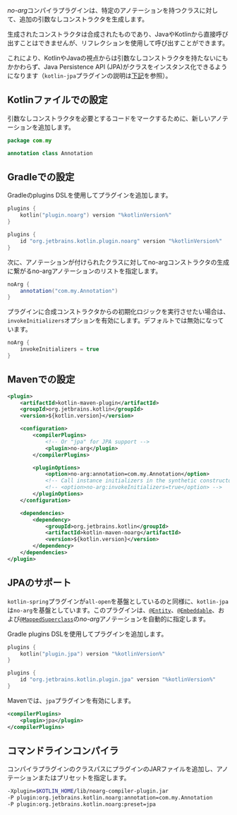 [//]: # (title: No-argコンパイラプラグイン)

*no-arg*コンパイラプラグインは、特定のアノテーションを持つクラスに対して、追加の引数なしコンストラクタを生成します。

生成されたコンストラクタは合成されたものであり、JavaやKotlinから直接呼び出すことはできませんが、リフレクションを使用して呼び出すことができます。

これにより、KotlinやJavaの視点からは引数なしコンストラクタを持たないにもかかわらず、Java Persistence API (JPA)がクラスをインスタンス化できるようになります（`kotlin-jpa`プラグインの説明は[下記](#jpa-support)を参照）。

## Kotlinファイルでの設定

引数なしコンストラクタを必要とするコードをマークするために、新しいアノテーションを追加します。

```kotlin
package com.my

annotation class Annotation
```

## Gradleでの設定

Gradleのplugins DSLを使用してプラグインを追加します。

<tabs group="build-script">
<tab title="Kotlin" group-key="kotlin">

```kotlin
plugins {
    kotlin("plugin.noarg") version "%kotlinVersion%"
}
```

</tab>
<tab title="Groovy" group-key="groovy">

```groovy
plugins {
    id "org.jetbrains.kotlin.plugin.noarg" version "%kotlinVersion%"
}
```

</tab>
</tabs>

次に、アノテーションが付けられたクラスに対してno-argコンストラクタの生成に繋がるno-argアノテーションのリストを指定します。

```groovy
noArg {
    annotation("com.my.Annotation")
}
```

プラグインに合成コンストラクタからの初期化ロジックを実行させたい場合は、`invokeInitializers`オプションを有効にします。デフォルトでは無効になっています。

```groovy
noArg {
    invokeInitializers = true
}
```

## Mavenでの設定

```xml
<plugin>
    <artifactId>kotlin-maven-plugin</artifactId>
    <groupId>org.jetbrains.kotlin</groupId>
    <version>${kotlin.version}</version>

    <configuration>
        <compilerPlugins>
            <!-- Or "jpa" for JPA support -->
            <plugin>no-arg</plugin>
        </compilerPlugins>

        <pluginOptions>
            <option>no-arg:annotation=com.my.Annotation</option>
            <!-- Call instance initializers in the synthetic constructor -->
            <!-- <option>no-arg:invokeInitializers=true</option> -->
        </pluginOptions>
    </configuration>

    <dependencies>
        <dependency>
            <groupId>org.jetbrains.kotlin</groupId>
            <artifactId>kotlin-maven-noarg</artifactId>
            <version>${kotlin.version}</version>
        </dependency>
    </dependencies>
</plugin>
```

## JPAのサポート

`kotlin-spring`プラグインが`all-open`を基盤としているのと同様に、`kotlin-jpa`は`no-arg`を基盤としています。このプラグインは、[`@Entity`](https://docs.oracle.com/javaee/7/api/javax/persistence/Entity.html)、[`@Embeddable`](https://docs.oracle.com/javaee/7/api/javax/persistence/Embeddable.html)、および[`@MappedSuperclass`](https://docs.oracle.com/javaee/7/api/javax/persistence/MappedSuperclass.html)の*no-arg*アノテーションを自動的に指定します。

Gradle plugins DSLを使用してプラグインを追加します。

<tabs group="build-script">
<tab title="Kotlin" group-key="kotlin">

```kotlin
plugins {
    kotlin("plugin.jpa") version "%kotlinVersion%"
}
```

</tab>
<tab title="Groovy" group-key="groovy">

```groovy
plugins {
    id "org.jetbrains.kotlin.plugin.jpa" version "%kotlinVersion%"
}
```

</tab>
</tabs>

Mavenでは、`jpa`プラグインを有効にします。

```xml
<compilerPlugins>
    <plugin>jpa</plugin>
</compilerPlugins>
```

## コマンドラインコンパイラ

コンパイラプラグインのクラスパスにプラグインのJARファイルを追加し、アノテーションまたはプリセットを指定します。

```bash
-Xplugin=$KOTLIN_HOME/lib/noarg-compiler-plugin.jar
-P plugin:org.jetbrains.kotlin.noarg:annotation=com.my.Annotation
-P plugin:org.jetbrains.kotlin.noarg:preset=jpa